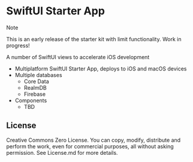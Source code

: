 #  SwiftUI Starter App

> [!NOTE]  
> This is an early release of the starter kit with limit functionality. Work in progress!

A number of SwiftUI views to accelerate iOS development

* Multiplatform SwiftUI Starter App, deploys to iOS and macOS devices
* Multiple databases
  * Core Data
  * RealmDB
  * Firebase
* Components
  * TBD

## License

Creative Commons Zero License. You can copy, modify, distribute and perform the work, even for commercial purposes, all without asking permission. See License.md for more details.
